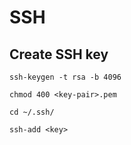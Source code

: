 # SSH
## Create SSH key
`ssh-keygen -t rsa -b 4096`

`chmod 400 <key-pair>.pem`

`cd ~/.ssh/`

`ssh-add <key>`
